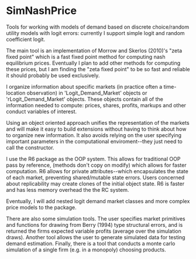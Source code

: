 # SimNashPrice

Tools for working with models of demand based on discrete choice/random utility models with logit errors: currently I support simple logit and random coefficient logit.  

The main tool is an implementation of Morrow and Skerlos (2010)'s "zeta fixed point" which is a fast fixed point method for computing nash equilibrium prices. Eventually I plan to add other methods for computing these prices, but I am finding the "zeta fixed point" to be so fast and reliable it should probably be used exclusively.  

I organize information about specific markets (in practice often a time-location observation) in 'Logit_Demand_Market' objects or 'rLogit_Demand_Market' objects.  These objects contain all of the information needed to compute: prices, shares, profits, markups and other conduct variables of interest. 

Using an object oriented approach unifies the representation of the markets and will make it easy to build extensions without having to think about how to organize new information.  It also avoids relying on the user specifying important parameters in the computational enviroment--they just need to call the constructor. 

I use the R6 package as the OOP system. This allows for traditional OOP pass by reference, (methods don't copy on modify) which allows for faster computation.  R6 allows for private attributes--which encapsulates the state of each market, preventing shared/mutable state errors. Users concerned about replicability may create clones of the initial object state. R6 is faster and has less memory overhead the the RC system.

Eventually, I will add nested logit demand market classes and more complex price models to the package.

There are also some simulation tools. The user specifies market primitives and functions for drawing from Berry (1994) type structural errors, and is returned the firms expected variable profits (average over the simulation draws). Another tool allows the user to generate simulated data for testing demand estimation.  Finally, there is a tool that conducts a monte carlo simulation of a single firm (e.g. in a monopoly) choosing products.

	

